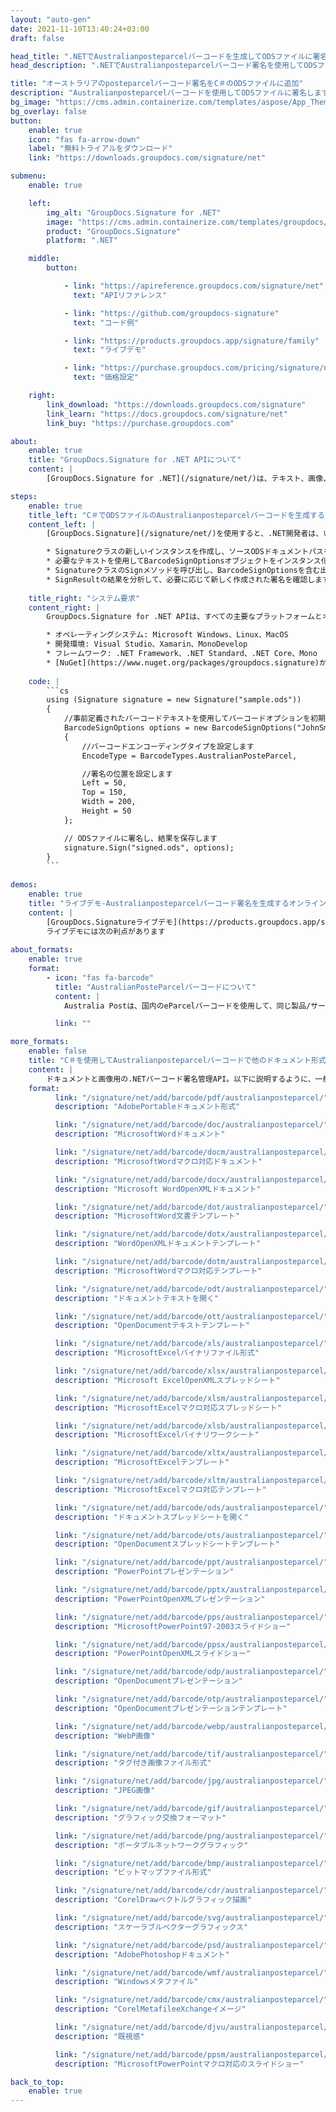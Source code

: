 ```yaml
---
layout: "auto-gen"
date: 2021-11-10T13:40:24+03:00
draft: false

head_title: ".NETでAustralianposteparcelバーコードを生成してODSファイルに署名する|署名文書"
head_description: ".NETでAustralianposteparcelバーコード署名を使用してODSファイルに署名する-人気のあるビジネスドキュメントや画像ファイル形式にバーコードを追加する."

title: "オーストラリアのposteparcelバーコード署名をC＃のODSファイルに追加"
description: "Australianposteparcelバーコードを使用してODSファイルに署名します。署名プロパティを操作し、ニーズに合ったドキュメント内で高度な署名オプションを設定します."
bg_image: "https://cms.admin.containerize.com/templates/aspose/App_Themes/V3/images/bg/header1.png"
bg_overlay: false
button:
    enable: true
    icon: "fas fa-arrow-down"
    label: "無料トライアルをダウンロード"
    link: "https://downloads.groupdocs.com/signature/net"

submenu:
    enable: true

    left:
        img_alt: "GroupDocs.Signature for .NET"
        image: "https://cms.admin.containerize.com/templates/groupdocs/images/product-logos/90x90-noborder/groupdocs-signature-net.png"
        product: "GroupDocs.Signature"
        platform: ".NET"

    middle:
        button:

            - link: "https://apireference.groupdocs.com/signature/net"
              text: "APIリファレンス"

            - link: "https://github.com/groupdocs-signature"
              text: "コード例"

            - link: "https://products.groupdocs.app/signature/family"
              text: "ライブデモ"

            - link: "https://purchase.groupdocs.com/pricing/signature/net"
              text: "価格設定"

    right:
        link_download: "https://downloads.groupdocs.com/signature"
        link_learn: "https://docs.groupdocs.com/signature/net"
        link_buy: "https://purchase.groupdocs.com"

about:
    enable: true
    title: "GroupDocs.Signature for .NET APIについて"
    content: |
        [GroupDocs.Signature for .NET](/signature/net/)は、テキスト、画像、バーコード、スタンプ、フォームフィールド、QRコード、メタデータなどのさまざまな署名タイプを使用してデジタルドキュメントに電子署名するネイティブ.NETAPIです。ユーザーは、PDF、Microsoft Word、Excelワークシート、PowerPointプレゼンテーション、Adobe Photoshop、メタファイル、および画像ファイル形式内のデジタル署名を追加、編集、検証、削除、および検索でき、必要に応じて署名プロパティをカスタマイズするための追加サポートがあります。

steps:
    enable: true
    title_left: "C＃でODSファイルのAustralianposteparcelバーコードを生成する方法"
    content_left: |
        [GroupDocs.Signature](/signature/net/)を使用すると、.NET開発者は、いくつかの簡単な手順を実行することで、アプリケーション内のODSファイルにAustralianposteparcelバーコードを簡単に追加できます。

        * Signatureクラスの新しいインスタンスを作成し、ソースODSドキュメントパスをコンストラクターパラメーターとして渡します。
        * 必要なテキストを使用してBarcodeSignOptionsオブジェクトをインスタンス化し、EncodeTypeプロパティをAustralianPosteParcelに設定します。
        * SignatureクラスのSignメソッドを呼び出し、BarcodeSignOptionsを含む出力ODSファイル名を渡します。
        * SignResultの結果を分析して、必要に応じて新しく作成された署名を確認します。
        
    title_right: "システム要求"
    content_right: |
        GroupDocs.Signature for .NET APIは、すべての主要なプラットフォームとオペレーティングシステムでサポートされています。以下のコードを実行する前に、システムに次の前提条件がインストールされていることを確認してください。

        * オペレーティングシステム: Microsoft Windows、Linux、MacOS
        * 開発環境: Visual Studio、Xamarin、MonoDevelop
        * フレームワーク: .NET Framework、.NET Standard、.NET Core、Mono
        * [NuGet](https://www.nuget.org/packages/groupdocs.signature)からGroupDocs.Signaturefor.NETの最新バージョンをダウンロードします
        
    code: |
        ```cs
        using (Signature signature = new Signature("sample.ods"))
        {
            //事前定義されたバーコードテキストを使用してバーコードオプションを初期化します
            BarcodeSignOptions options = new BarcodeSignOptions("JohnSmith")
            {
                //バーコードエンコーディングタイプを設定します
                EncodeType = BarcodeTypes.AustralianPosteParcel,

                //署名の位置を設定します
                Left = 50,
                Top = 150,
                Width = 200,
                Height = 50
            };

            // ODSファイルに署名し、結果を保存します 
            signature.Sign("signed.ods", options);
        }
        ```
        
demos:
    enable: true
    title: "ライブデモ-Australianposteparcelバーコード署名を生成するオンラインアプリ"
    content: |
        [GroupDocs.Signatureライブデモ](https://products.groupdocs.app/signature/family)サイトにアクセスして、オーストラリアのposteparcelバーコードをODSファイルに今すぐ追加してください。  
        ライブデモには次の利点があります
        
about_formats:
    enable: true
    format:
        - icon: "fas fa-barcode"
          title: "AustralianPosteParcelバーコードについて"
          content: |
            Australia Postは、国内のeParcelバーコードを使用して、同じ製品/サービスタイプの番号または商品として定義され、同じ配送先住所に委託され、同時に提出された貨物を追跡します。 

          link: ""

more_formats:
    enable: false
    title: "C＃を使用してAustralianposteparcelバーコードで他のドキュメント形式に署名する"
    content: |
        ドキュメントと画像用の.NETバーコード署名管理API。以下に説明するように、一般的なファイル形式のいくつかにバーコード署名を追加します。
    format: 
          link: "/signature/net/add/barcode/pdf/australianposteparcel/"
          description: "AdobePortableドキュメント形式"

          link: "/signature/net/add/barcode/doc/australianposteparcel/"
          description: "MicrosoftWordドキュメント"

          link: "/signature/net/add/barcode/docm/australianposteparcel/"
          description: "MicrosoftWordマクロ対応ドキュメント"

          link: "/signature/net/add/barcode/docx/australianposteparcel/"
          description: "Microsoft WordOpenXMLドキュメント"

          link: "/signature/net/add/barcode/dot/australianposteparcel/"
          description: "MicrosoftWord文書テンプレート"

          link: "/signature/net/add/barcode/dotx/australianposteparcel/"
          description: "WordOpenXMLドキュメントテンプレート"

          link: "/signature/net/add/barcode/dotm/australianposteparcel/"
          description: "MicrosoftWordマクロ対応テンプレート"       

          link: "/signature/net/add/barcode/odt/australianposteparcel/"
          description: "ドキュメントテキストを開く"

          link: "/signature/net/add/barcode/ott/australianposteparcel/"
          description: "OpenDocumentテキストテンプレート"

          link: "/signature/net/add/barcode/xls/australianposteparcel/"
          description: "MicrosoftExcelバイナリファイル形式"

          link: "/signature/net/add/barcode/xlsx/australianposteparcel/"
          description: "Microsoft ExcelOpenXMLスプレッドシート"

          link: "/signature/net/add/barcode/xlsm/australianposteparcel/"
          description: "MicrosoftExcelマクロ対応スプレッドシート"

          link: "/signature/net/add/barcode/xlsb/australianposteparcel/"
          description: "MicrosoftExcelバイナリワークシート"

          link: "/signature/net/add/barcode/xltx/australianposteparcel/"
          description: "MicrosoftExcelテンプレート"

          link: "/signature/net/add/barcode/xltm/australianposteparcel/"
          description: "MicrosoftExcelマクロ対応テンプレート"

          link: "/signature/net/add/barcode/ods/australianposteparcel/"
          description: "ドキュメントスプレッドシートを開く"

          link: "/signature/net/add/barcode/ots/australianposteparcel/"
          description: "OpenDocumentスプレッドシートテンプレート"

          link: "/signature/net/add/barcode/ppt/australianposteparcel/"
          description: "PowerPointプレゼンテーション"

          link: "/signature/net/add/barcode/pptx/australianposteparcel/"
          description: "PowerPointOpenXMLプレゼンテーション"

          link: "/signature/net/add/barcode/pps/australianposteparcel/"
          description: "MicrosoftPowerPoint97-2003スライドショー"

          link: "/signature/net/add/barcode/ppsx/australianposteparcel/"
          description: "PowerPointOpenXMLスライドショー"                              

          link: "/signature/net/add/barcode/odp/australianposteparcel/"
          description: "OpenDocumentプレゼンテーション"

          link: "/signature/net/add/barcode/otp/australianposteparcel/"
          description: "OpenDocumentプレゼンテーションテンプレート"

          link: "/signature/net/add/barcode/webp/australianposteparcel/"
          description: "WebP画像"

          link: "/signature/net/add/barcode/tif/australianposteparcel/"
          description: "タグ付き画像ファイル形式"

          link: "/signature/net/add/barcode/jpg/australianposteparcel/"
          description: "JPEG画像"

          link: "/signature/net/add/barcode/gif/australianposteparcel/"
          description: "グラフィック交換フォーマット"

          link: "/signature/net/add/barcode/png/australianposteparcel/"
          description: "ポータブルネットワークグラフィック"

          link: "/signature/net/add/barcode/bmp/australianposteparcel/"
          description: "ビットマップファイル形式"

          link: "/signature/net/add/barcode/cdr/australianposteparcel/"
          description: "CorelDrawベクトルグラフィック描画"

          link: "/signature/net/add/barcode/svg/australianposteparcel/"
          description: "スケーラブルベクターグラフィックス"

          link: "/signature/net/add/barcode/psd/australianposteparcel/"
          description: "AdobePhotoshopドキュメント"

          link: "/signature/net/add/barcode/wmf/australianposteparcel/"
          description: "Windowsメタファイル"        

          link: "/signature/net/add/barcode/cmx/australianposteparcel/"
          description: "CorelMetafileeXchangeイメージ"

          link: "/signature/net/add/barcode/djvu/australianposteparcel/"
          description: "既視感"

          link: "/signature/net/add/barcode/ppsm/australianposteparcel/"
          description: "MicrosoftPowerPointマクロ対応のスライドショー"

back_to_top:
    enable: true
---
```

